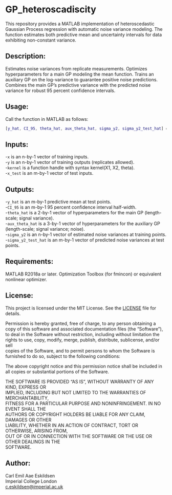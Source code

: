# GP_heteroscadiscity

This repository provides a MATLAB implementation of heteroscedastic Gaussian Process regression with automatic noise variance modeling. The function estimates both predictive mean and uncertainty intervals for data exhibiting non-constant variance.

## Description: 
Estimates noise variances from replicate measurements. Optimizes hyperparameters for a main GP modeling the mean function. Trains an auxiliary GP on the log-variance to guarantee positive noise predictions. Combines the main GP’s predictive variance with the predicted noise variance for robust 95 percent confidence intervals.

## Usage: 
Call the function in MATLAB as follows: 
```matlab
[y_hat, CI_95, theta_hat, aux_theta_hat, sigma_y2, sigma_y2_test_hat] = GP_heteroscadiscity(x, y, kernel, x_test);
```

## Inputs: 
-`x` is an n-by-1 vector of training inputs.  
-`y` is an n-by-1 vector of training outputs (replicates allowed).  
-`kernel` is a function handle with syntax kernel(X1, X2, theta).  
-`x_test` is an m-by-1 vector of test inputs.  

## Outputs: 
-`y_hat` is an m-by-1 predictive mean at test points.  
-`CI_95` is an m-by-1 95 percent confidence interval half-width.  
-`theta_hat` is a 2-by-1 vector of hyperparameters for the main GP (length-scale; signal variance).  
-`aux_theta_hat` is a 3-by-1 vector of hyperparameters for the auxiliary GP (length-scale; signal variance; noise).  
-`sigma_y2` is an n-by-1 vector of estimated noise variances at training points.  
-`sigma_y2_test_hat` is an m-by-1 vector of predicted noise variances at test points.  

## Requirements: 
MATLAB R2018a or later. Optimization Toolbox (for fmincon) or equivalent nonlinear optimizer.

## License: 
This project is licensed under the MIT License. See the [LICENSE](LICENSE) file for details.

Permission is hereby granted, free of charge, to any person obtaining a copy
of this software and associated documentation files (the “Software”), to deal
in the Software without restriction, including without limitation the rights
to use, copy, modify, merge, publish, distribute, sublicense, and/or sell   
copies of the Software, and to permit persons to whom the Software is        
furnished to do so, subject to the following conditions:                     

The above copyright notice and this permission notice shall be included in   
all copies or substantial portions of the Software.                            

THE SOFTWARE IS PROVIDED “AS IS”, WITHOUT WARRANTY OF ANY KIND, EXPRESS OR   
IMPLIED, INCLUDING BUT NOT LIMITED TO THE WARRANTIES OF MERCHANTABILITY,     
FITNESS FOR A PARTICULAR PURPOSE AND NONINFRINGEMENT. IN NO EVENT SHALL THE  
AUTHORS OR COPYRIGHT HOLDERS BE LIABLE FOR ANY CLAIM, DAMAGES OR OTHER       
LIABILITY, WHETHER IN AN ACTION OF CONTRACT, TORT OR OTHERWISE, ARISING FROM,  
OUT OF OR IN CONNECTION WITH THE SOFTWARE OR THE USE OR OTHER DEALINGS IN THE  
SOFTWARE.

## Author:
Carl Emil Aae Eskildsen  
Imperial College London  
c.eskildsen@imperial.ac.uk
